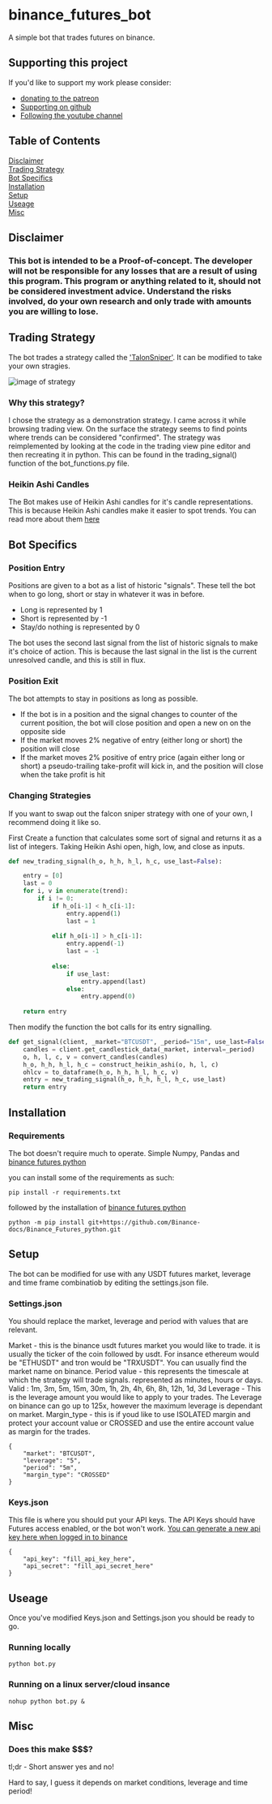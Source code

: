 # binance_futures_bot

A simple bot that trades futures on binance.

## Supporting this project
If you'd like to support my work please consider: 

* [donating to the patreon](https://www.patreon.com/SingularitAI)
* [Supporting on github](https://github.com/sponsors/hephyrius)
* [Following the youtube channel](https://www.youtube.com/channel/UCamWRprZmZ02TJAvGCCZzYg)

## Table of Contents  
[Disclaimer](#Disclaimer)  
[Trading Strategy](#Trading-Strategy)  
[Bot Specifics](#Bot-Specifics)  
[Installation](#Installation)  
[Setup](#Setup)  
[Useage](#Useage)  
[Misc](#Misc)  

## Disclaimer

### This bot is intended to be a Proof-of-concept. The developer will not be responsible for any losses that are a result of using this program. This program or anything related to it, should not be considered investment advice. Understand the risks involved, do your own research and only trade with amounts you are willing to lose. 

## Trading Strategy

The bot trades a strategy called the ['TalonSniper'](https://www.tradingview.com/script/Kt8v4HcD-Talon-Sniper-v1/). It can be modified to take your own stragies.

![image of strategy](https://github.com/Hephyrius/binance_futures_bot/blob/main/images/talon_chart.png)

### Why this strategy?

I chose the strategy as a demonstration strategy. I came across it while browsing trading view. On the surface the strategy seems to find points where trends can be considered "confirmed". The strategy was reimplemented by looking at the code in the trading view pine editor and then recreating it in python. This can be found in the trading_signal() function of the bot_functions.py file.

### Heikin Ashi Candles

The Bot makes use of Heikin Ashi candles for it's candle representations. This is because Heikin Ashi candles make it easier to spot trends. You can read more about them [here](https://www.investopedia.com/terms/h/heikinashi.asp)

## Bot Specifics

### Position Entry

Positions are given to a bot as a list of historic "signals". These tell the bot when to go long, short or stay in whatever it was in before. 

* Long is represented by 1
* Short is represented by -1
* Stay/do nothing is represented by 0

The bot uses the second last signal from the list of historic signals to make it's choice of action. This is because the last signal in the list is the current unresolved candle, and this is still in flux. 

### Position Exit
The bot attempts to stay in positions as long as possible.

* If the bot is in a position and the signal changes to counter of the current position, the bot will close position and open a new on on the opposite side
* If the market moves 2% negative of entry (either long or short) the position will close
* If the market moves 2% positive of entry price (again either long or short) a pseudo-trailing take-profit will kick in, and the position will close when the take profit is hit

### Changing Strategies

If you want to swap out the falcon sniper strategy with one of your own, I recommend doing it like so.

First Create a function that calculates some sort of signal and returns it as a list of integers. Taking Heikin Ashi open, high, low, and close as inputs.

``` python
def new_trading_signal(h_o, h_h, h_l, h_c, use_last=False):

    entry = [0]
    last = 0
    for i, v in enumerate(trend):
        if i != 0:
            if h_o[i-1] < h_c[i-1]:
                entry.append(1)
                last = 1
            
            elif h_o[i-1] > h_c[i-1]:
                entry.append(-1)
                last = -1
            
            else:
                if use_last:
                    entry.append(last)
                else:
                    entry.append(0)
    
    return entry
```

Then modify the function the bot calls for its entry signalling.

``` python
def get_signal(client, _market="BTCUSDT", _period="15m", use_last=False):
    candles = client.get_candlestick_data(_market, interval=_period)
    o, h, l, c, v = convert_candles(candles)
    h_o, h_h, h_l, h_c = construct_heikin_ashi(o, h, l, c)
    ohlcv = to_dataframe(h_o, h_h, h_l, h_c, v)
    entry = new_trading_signal(h_o, h_h, h_l, h_c, use_last)
    return entry
```

## Installation

### Requirements

The bot doesn't require much to operate. Simple Numpy, Pandas and [binance futures python](https://github.com/Binance-docs/Binance_Futures_python)

you can install some of the requirements as such:

```
pip install -r requirements.txt
```

followed by the installation of [binance futures python](https://github.com/Binance-docs/Binance_Futures_python)

```
python -m pip install git+https://github.com/Binance-docs/Binance_Futures_python.git

```

## Setup

The bot can be modified for use with any USDT futures market, leverage and time frame combinatiob by editing the settings.json file. 

### Settings.json

You should replace the market, leverage and period with values that are relevant.

Market - this is the binance usdt futures market you would like to trade. it is usually the ticker of the coin followed by usdt. For insance ethereum would be "ETHUSDT" and tron would be "TRXUSDT". You can usually find the market name on binance.
Period value - this represents the timescale at which the strategy will trade signals. represented as minutes, hours or days. Valid : 1m, 3m, 5m, 15m, 30m, 1h, 2h, 4h, 6h, 8h, 12h, 1d, 3d
Leverage - This is the leverage amount you would like to apply to your trades. The Leverage on binance can go up to 125x, however the maximum leverage is dependant on market.
Margin_type - this is if youd like to use ISOLATED margin and protect your account value or CROSSED and use the entire account value as margin for the trades.
```
{
	"market": "BTCUSDT",
	"leverage": "5",
	"period": "5m",
	"margin_type": "CROSSED"
}
```

### Keys.json

This file is where you should put your API keys. The API Keys should have Futures access enabled, or the bot won't work. [You can generate a new api key here when logged in to binance](https://www.binance.com/en/my/settings/api-management)

```
{
	"api_key": "fill_api_key_here",
	"api_secret": "fill_api_secret_here"
}
```


## Useage

Once you've modified Keys.json and Settings.json you should be ready to go.

### Running locally

```
python bot.py
```

### Running on a linux server/cloud insance

```
nohup python bot.py &
```

## Misc

### Does this make $$$?

tl;dr - Short answer yes and no!

Hard to say, I guess it depends on market conditions, leverage and time period! 
